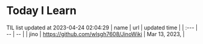 # Today I Learn 
TIL list updated at 2023-04-24 02:04:29
| name | url | updated time |
| :--- | -- | -- |
| jino | https://github.com/wlsgh7608/JinoWiki | Mar 13, 2023, |
